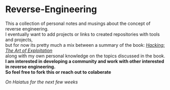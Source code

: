 # Reverse-Engineering

This a collection of personal notes and musings about the concept of reverse engineering.<br> 
I eventually want to add projects or links to created repositories with tools and projects, <br>
but for now its pretty much a mix between a summary of the book: [_Hacking: The Art of Exploitation_](https://www.amazon.com/Hacking-Art-Exploitation-Jon-Erickson/dp/1593271441/ref=sr_1_1?keywords=hacking+the+art+of+exploitation&qid=1643843368&sprefix=Hacking+the+a%2Caps%2C94&sr=8-1) <br>
along with my own personal knowledge on the topics discussed in the book.<br>
**I am interested in developing a community and work with other interested in reverse engineering.<br>
So feel free to fork this or reach out to colaberate** 

*On Haiatus for the next few weeks*
